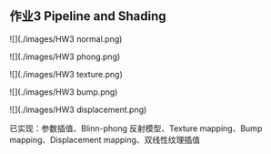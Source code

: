 ## 作业3 Pipeline and Shading

![](./images/HW3 normal.png)

![](./images/HW3 phong.png)

![](./images/HW3 texture.png)

![](./images/HW3 bump.png)

![](./images/HW3 displacement.png)

已实现：参数插值、Blinn-phong 反射模型、Texture mapping、Bump mapping、Displacement mapping、双线性纹理插值